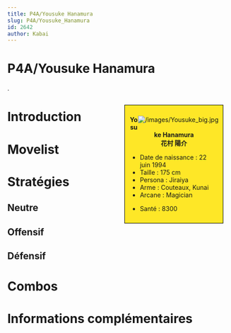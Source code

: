 ```yaml
---
title: P4A/Yousuke Hanamura
slug: P4A/Yousuke_Hanamura
id: 2642
author: Kabai
---
```


# P4A/Yousuke Hanamura

.

<div style="float:right; border: 1px black solid; background-color: #FEE727; width: 40%; margin:15px; padding:10px">
<div style="float:right">

![](/images/Yousuke_big.jpg "/images/Yousuke_big.jpg")

</div>
<div>
<center>

**Yosuke Hanamura**  
**花村 陽介**  
  

</center>

- Date de naissance : 22 juin 1994
- Taille : 175 cm
- Persona : Jiraiya
- Arme : Couteaux, Kunai
- Arcane : Magician

<!-- -->

- Santé : 8300

</div>
</div>

# Introduction

# Movelist

# Stratégies

## Neutre

## Offensif

## Défensif

# Combos

# Informations complémentaires
